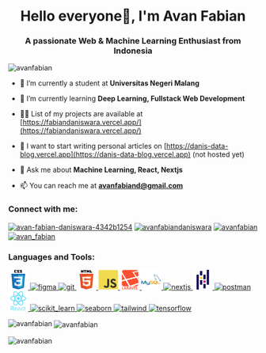<h1 align="center">Hello everyone👋, I'm Avan Fabian</h1>
<h3 align="center">A passionate Web & Machine Learning Enthusiast from Indonesia</h3>

<p align="left"> <img src="https://komarev.com/ghpvc/?username=avanfabian&label=Profile%20views&color=0e75b6&style=flat" alt="avanfabian" /> </p>

- 🔭 I’m currently a student at **Universitas Negeri Malang**

- 🌱 I’m currently learning **Deep Learning, Fullstack Web Development**

- 👨‍💻 List of my projects are available at [https://fabiandaniswara.vercel.app/](https://fabiandaniswara.vercel.app/)

- 📝 I want to start writing personal articles on [https://danis-data-blog.vercel.app](https://danis-data-blog.vercel.app) (not hosted yet)

- 💬 Ask me about **Machine Learning, React, Nextjs**

- 📫 You can reach me at **avanfabiand@gmail.com**

<h3 align="left">Connect with me:</h3>
<p align="left">
<a href="https://linkedin.com/in/avan-fabian-daniswara-4342b1254" target="blank"><img align="center" src="https://raw.githubusercontent.com/rahuldkjain/github-profile-readme-generator/master/src/images/icons/Social/linked-in-alt.svg" alt="avan-fabian-daniswara-4342b1254" height="30" width="40" /></a>
<a href="https://kaggle.com/avanfabiandaniswara" target="blank"><img align="center" src="https://raw.githubusercontent.com/rahuldkjain/github-profile-readme-generator/master/src/images/icons/Social/kaggle.svg" alt="avanfabiandaniswara" height="30" width="40" /></a>
<a href="https://instagram.com/avanfabian" target="blank"><img align="center" src="https://raw.githubusercontent.com/rahuldkjain/github-profile-readme-generator/master/src/images/icons/Social/instagram.svg" alt="avanfabian" height="30" width="40" /></a>
<a href="https://discord.gg/avan_fabian" target="blank"><img align="center" src="https://raw.githubusercontent.com/rahuldkjain/github-profile-readme-generator/master/src/images/icons/Social/discord.svg" alt="avan_fabian" height="30" width="40" /></a>
</p>

<h3 align="left">Languages and Tools:</h3>
<p align="left"> <a href="https://www.w3schools.com/css/" target="_blank" rel="noreferrer"> <img src="https://raw.githubusercontent.com/devicons/devicon/master/icons/css3/css3-original-wordmark.svg" alt="css3" width="40" height="40"/> </a> <a href="https://www.figma.com/" target="_blank" rel="noreferrer"> <img src="https://www.vectorlogo.zone/logos/figma/figma-icon.svg" alt="figma" width="40" height="40"/> </a> <a href="https://git-scm.com/" target="_blank" rel="noreferrer"> <img src="https://www.vectorlogo.zone/logos/git-scm/git-scm-icon.svg" alt="git" width="40" height="40"/> </a> <a href="https://www.w3.org/html/" target="_blank" rel="noreferrer"> <img src="https://raw.githubusercontent.com/devicons/devicon/master/icons/html5/html5-original-wordmark.svg" alt="html5" width="40" height="40"/> </a> <a href="https://developer.mozilla.org/en-US/docs/Web/JavaScript" target="_blank" rel="noreferrer"> <img src="https://raw.githubusercontent.com/devicons/devicon/master/icons/javascript/javascript-original.svg" alt="javascript" width="40" height="40"/> </a> <a href="https://laravel.com/" target="_blank" rel="noreferrer"> <img src="https://raw.githubusercontent.com/devicons/devicon/master/icons/laravel/laravel-plain-wordmark.svg" alt="laravel" width="40" height="40"/> </a> <a href="https://www.mysql.com/" target="_blank" rel="noreferrer"> <img src="https://raw.githubusercontent.com/devicons/devicon/master/icons/mysql/mysql-original-wordmark.svg" alt="mysql" width="40" height="40"/> </a> <a href="https://nextjs.org/" target="_blank" rel="noreferrer"> <img src="https://cdn.worldvectorlogo.com/logos/nextjs-2.svg" alt="nextjs" width="40" height="40"/> </a> <a href="https://pandas.pydata.org/" target="_blank" rel="noreferrer"> <img src="https://raw.githubusercontent.com/devicons/devicon/2ae2a900d2f041da66e950e4d48052658d850630/icons/pandas/pandas-original.svg" alt="pandas" width="40" height="40"/> </a> <a href="https://postman.com" target="_blank" rel="noreferrer"> <img src="https://www.vectorlogo.zone/logos/getpostman/getpostman-icon.svg" alt="postman" width="40" height="40"/> </a> <a href="https://reactjs.org/" target="_blank" rel="noreferrer"> <img src="https://raw.githubusercontent.com/devicons/devicon/master/icons/react/react-original-wordmark.svg" alt="react" width="40" height="40"/> </a> <a href="https://scikit-learn.org/" target="_blank" rel="noreferrer"> <img src="https://upload.wikimedia.org/wikipedia/commons/0/05/Scikit_learn_logo_small.svg" alt="scikit_learn" width="40" height="40"/> </a> <a href="https://seaborn.pydata.org/" target="_blank" rel="noreferrer"> <img src="https://seaborn.pydata.org/_images/logo-mark-lightbg.svg" alt="seaborn" width="40" height="40"/> </a> <a href="https://tailwindcss.com/" target="_blank" rel="noreferrer"> <img src="https://www.vectorlogo.zone/logos/tailwindcss/tailwindcss-icon.svg" alt="tailwind" width="40" height="40"/> </a> <a href="https://www.tensorflow.org" target="_blank" rel="noreferrer"> <img src="https://www.vectorlogo.zone/logos/tensorflow/tensorflow-icon.svg" alt="tensorflow" width="40" height="40"/> </a> </p>

<p><img align="left" src="https://github-readme-stats.vercel.app/api/top-langs?username=avanfabian&show_icons=true&locale=en&layout=compact" alt="avanfabian" /></p>

<p>&nbsp;<img align="center" src="https://github-readme-stats.vercel.app/api?username=avanfabian&show_icons=true&locale=en" alt="avanfabian" /></p>

<p><img align="center" src="https://github-readme-streak-stats.herokuapp.com/?user=avanfabian&" alt="avanfabian" /></p>
